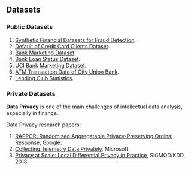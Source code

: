 ## Datasets
### Public Datasets
1. [Synthetic Financial Datasets for Fraud Detection](https://www.kaggle.com/ntnu-testimon/paysim1).
2. [Default of Credit Card Clients Dataset](https://www.kaggle.com/uciml/default-of-credit-card-clients-dataset).
3. [Bank Marketing Dataset](https://www.kaggle.com/janiobachmann/bank-marketing-dataset).
4. [Bank Loan Status Dataset](https://www.kaggle.com/zaurbegiev/my-dataset).
5. [UCI Bank Marketing Dataset](https://www.kaggle.com/bletchley/bank-marketing/data).
6. [ATM Transaction Data of City Union Bank](https://www.kaggle.com/nitsbat/atm-transaction-data-of-city-bank).
7. [Lending Club Statistics](https://www.lendingclub.com/info/download-data.action).

### Private Datasets
__Data Privacy__ is one of the main challenges of intellectual data analysis, especially in finance.

Data Privacy research papers:
1. [RAPPOR: Randomized Aggregatable Privacy-Preserving Ordinal Response](https://arxiv.org/pdf/1407.6981.pdf), Google.
2. [Collecting Telemetry Data Privately](https://papers.nips.cc/paper/6948-collecting-telemetry-data-privately.pdf), Microsoft.
3. [Privacy at Scale: Local Differential Privacy in Practice](https://sites.google.com/view/kdd2018-tutorial/home/slides), SIGMOD/KDD, 2018.

